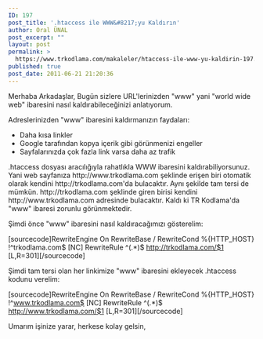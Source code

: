 ```yaml
---
ID: 197
post_title: '.htaccess ile WWW&#8217;yu Kaldırın'
author: Oral ÜNAL
post_excerpt: ""
layout: post
permalink: >
  https://www.trkodlama.com/makaleler/htaccess-ile-www-yu-kaldirin-197.html
published: true
post_date: 2011-06-21 21:20:36
---
```

Merhaba Arkadaşlar,
Bugün sizlere URL'lerinizden "www" yani "world wide web" ibaresini nasıl kaldırabileceğinizi anlatıyorum.

Adreslerinizden "www" ibaresini kaldırmanızın faydaları:
<ul>
	<li>Daha kısa linkler</li>
	<li>Google tarafından kopya içerik gibi görünmenizi engeller</li>
	<li>Sayfalarınızda çok fazla link varsa daha az trafik</li>
</ul>
.htaccess dosyası aracılığıyla rahatlıkla WWW ibaresini kaldırabiliyorsunuz. Yani web sayfanıza http://www.trkodlama.com şeklinde erişen biri otomatik olarak kendini http://trkodlama.com'da bulacaktır. Aynı şekilde tam tersi de mümkün. http://trkodlama.com şeklinde giren birisi kendini http://www.trkodlama.com adresinde bulacaktır. Kaldı ki TR Kodlama'da "www" ibaresi zorunlu görünmektedir.

Şimdi önce "www" ibaresini nasıl kaldıracağımızı gösterelim:

[sourcecode]RewriteEngine On
RewriteBase /
RewriteCond %{HTTP_HOST} !^trkodlama.com$ [NC]
RewriteRule ^(.*)$ http://trkodlama.com/$1 [L,R=301][/sourcecode]

Şimdi tam tersi olan her linkimize "www" ibaresini ekleyecek .htaccess kodunu verelim:

[sourcecode]RewriteEngine On
RewriteBase /
RewriteCond %{HTTP_HOST} !^www.trkodlama.com$ [NC]
RewriteRule ^(.*)$ http://www.trkodlama.com/$1 [L,R=301][/sourcecode]

Umarım işinize yarar, herkese kolay gelsin,